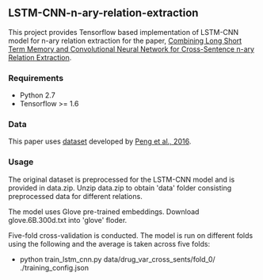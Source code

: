 ## LSTM-CNN-n-ary-relation-extraction

This project provides Tensorflow based implementation of LSTM-CNN model for n-ary relation extraction for the paper, [Combining Long Short Term Memory and Convolutional Neural Network for Cross-Sentence n-ary Relation Extraction](https://openreview.net/forum?id=Sye0lZqp6Q).

### Requirements

* Python 2.7
* Tensorflow >= 1.6

### Data

This paper uses [dataset](https://drive.google.com/drive/folders/1Jgw6A08nh-4umCV7tfqQ6HFg7mtDwo67) developed by [Peng et al., 2016](https://transacl.org/ojs/index.php/tacl/article/view/1028).

### Usage

The original dataset is preprocessed for the LSTM-CNN model and is provided in data.zip. Unzip data.zip to obtain 'data' folder consisting preprocessed data for different relations.

The model uses Glove pre-trained embeddings. Download glove.6B.300d.txt into 'glove' floder.

Five-fold cross-validation is conducted. The model is run on different folds using the following and the average is taken across five folds:

* python train_lstm_cnn.py data/drug_var_cross_sents/fold_0/ ./training_config.json
